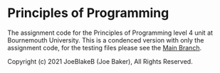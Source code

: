 # Principles of Programming

The assignment code for the Principles of Programming level 4 unit at Bournemouth University. This is a condenced version with only the assignment code, for the testing files please see the [Main Branch](https://github.com/JoeBlakeB/PrinciplesOfProgramming2021/tree/main).

Copyright (c) 2021 JoeBlakeB (Joe Baker), All Rights Reserved.